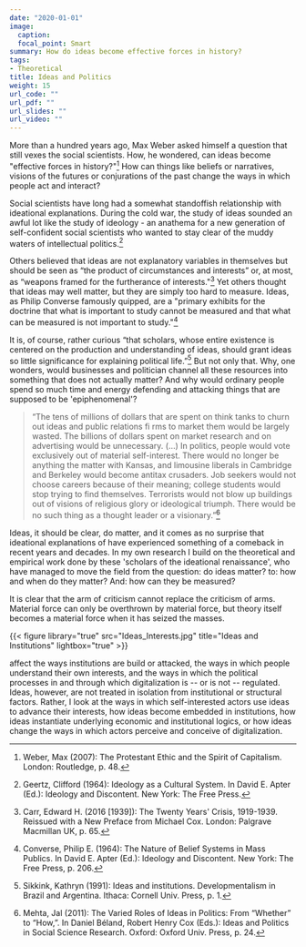 ```yaml
---
date: "2020-01-01"
image:
  caption: 
  focal_point: Smart
summary: How do ideas become effective forces in history?
tags:
- Theoretical
title: Ideas and Politics
weight: 15
url_code: ""
url_pdf: ""
url_slides: ""
url_video: ""
---
```


More than a hundred years ago, Max Weber asked himself a question that still vexes the social scientists. How, he wondered, can ideas become "effective forces in history?"[^1] How can things like beliefs or narratives, visions of the futures or conjurations of the past change the ways in which people act and interact?

Social scientists have long had a somewhat standoffish relationship with ideational explanations. During the cold war, the study of ideas sounded an awful lot like the study of ideology - an anathema for a new generation of self-confident social scientists who wanted to stay clear of the muddy waters of intellectual politics.[^2]

Others believed that ideas are not explanatory variables in themselves but should be seen as “the product of circumstances and interests” or, at most, as “weapons framed for the furtherance of interests."[^3] Yet others thought that ideas may well matter, but they are simply too hard to measure. Ideas, as Philip Converse famously quipped, are a "primary exhibits for the doctrine that what is important to study cannot be measured and that what can be measured is not important to study."[^4]

It is, of course, rather curious “that scholars, whose entire existence is centered on the production and understanding of ideas, should grant ideas so little significance for explaining political life.”[^5] But not only that. Why, one wonders, would businesses and politician channel all these resources into something that does not actually matter? And why would ordinary people spend so much time and energy defending and attacking things that are supposed to be 'epiphenomenal'?

> “The tens of millions of dollars that are spent on think tanks to churn out ideas and public relations fi rms to market them would be largely wasted. The billions of dollars spent on market research and on advertising would be unnecessary. (…) In politics, people would vote exclusively out of material self-interest. There would no longer be anything the matter with Kansas, and limousine liberals in Cambridge and Berkeley would become antitax crusaders. Job seekers would not choose careers because of their meaning; college students would stop trying to find themselves. Terrorists would not blow up buildings out of visions of religious glory or ideological triumph. There would be no such thing as a thought leader or a visionary.”[^6]

Ideas, it should be clear, do matter, and it comes as no surprise that ideational explanations of have experienced something of a comeback in recent years and decades. In my own research I build on the theoretical and empirical work done by these 'scholars of the ideational renaissance', who have managed to move the field from the question: do ideas matter? to: how and when do they matter? And: how can they be measured?






It is clear that the arm of criticism cannot replace the criticism of arms. Material force can only be overthrown by material force, but theory itself becomes a material force when it has seized the masses.


{{< figure library="true" src="Ideas_Interests.jpg" title="Ideas and Institutions" lightbox="true" >}}






affect the ways  institutions are build or attacked, the ways in which people understand their own interests, and the ways in which the political processes in and through which digitalization is -- or is not -- regulated. Ideas, however, are not treated in isolation from institutional or structural factors. Rather, I look at the ways in which self-interested actors use ideas to advance their interests, how ideas become embedded in institutions, how ideas instantiate underlying economic and institutional logics, or how ideas change the ways in which actors perceive and conceive of digitalization. 



[^1]: Weber, Max (2007): The Protestant Ethic and the Spirit of Capitalism. London: Routledge, p. 48.
[^2]: Geertz, Clifford (1964): Ideology as a Cultural System. In David E. Apter (Ed.): Ideology and Discontent. New York: The Free Press.
[^3]: Carr, Edward H. (2016 [1939]): The Twenty Years' Crisis, 1919-1939. Reissued with a New Preface from Michael Cox. London: Palgrave Macmillan UK, p. 65.
[^4]: Converse, Philip E. (1964): The Nature of Belief Systems in Mass Publics. In David E. Apter (Ed.): Ideology and Discontent. New York: The Free Press, p. 206.
[^5]: Sikkink, Kathryn (1991): Ideas and institutions. Developmentalism in Brazil and Argentina. Ithaca: Cornell Univ. Press, p. 1.
[^6]: Mehta, Jal (2011): The Varied Roles of Ideas in Politics: From “Whether” to “How,”. In Daniel Béland, Robert Henry Cox (Eds.): Ideas and Politics in Social Science Research. Oxford: Oxford Univ. Press, p. 24.